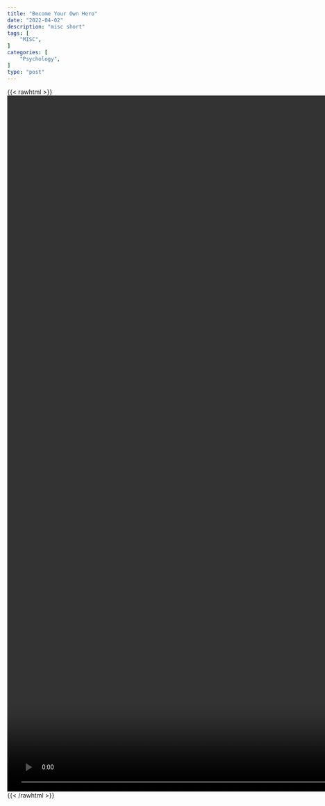 ```yaml
---
title: "Become Your Own Hero"
date: "2022-04-02"
description: "misc short"
tags: [
    "MISC",
]
categories: [
    "Psychology",
]
type: "post"
---
```

{{< rawhtml >}}
    <video style="height:40vh;width:auto" overflow="hidden" controls>
        <source src="https://clips.dev00ps.com/MISC/Become_Your_Own_Hero%21_%7C_David_Goggins_%7C_Shorts.mp4" type="video/mp4"> 
    </video>
{{< /rawhtml >}}